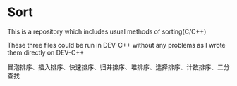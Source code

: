 # Sort
This is a repository which includes usual methods of sorting(C/C++)

These three files could be run in DEV-C++ without any problems as I wrote them directly on DEV-C++

冒泡排序、插入排序、快速排序、归并排序、堆排序、选择排序、计数排序、二分查找
